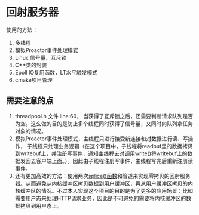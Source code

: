 # 回射服务器
使用的方法：
1. 多线程
2. 模拟Proactor事件处理模式
3. Linux 信号量、互斥锁
4. C++类的封装
5. Epoll IO复用函数，LT水平触发模式
6. cmake项目管理

## 需要注意的点
1. threadpool.h 文件 line:60， 当获得了互斥锁之后，还需要判断请求队列是否为空。这么做的目的是防止多个线程同时获得了信号量，又同时向队列拿任务对象的情况。
2. 模拟Proactor事件处理模式，主线程只进行接受新连接和对数据进行读、写操作， 子线程只处理业务逻辑（在这个项目中，子线程将readbuf里的数据拷贝到writebuf上，并注册写事件，通知主线程去对调用write()将writebuf上的数据发回去客户端上面。）。因此由子线程注册写事件，主线程写完后重新注册读事件。
3. 还有更加高效的方法：使用两次[splice()函数](https://github.com/aoaforever/linux-C-Backend-Develop/blob/main/%E7%BD%91%E7%BB%9C%E7%BC%96%E7%A8%8B/%E9%AB%98%E7%BA%A7IO%E5%87%BD%E6%95%B0.md#:~:text=%E8%80%8C%E8%AE%BE%E8%AE%A1%E7%9A%84%E3%80%82-,splice%E5%87%BD%E6%95%B0%E4%B8%8E%E9%9B%B6%E6%8B%B7%E8%B4%9D,-splice%20%E5%87%BD%E6%95%B0%E7%94%A8%E4%BA%8E)和管道来实现零拷贝的回射服务器。从而避免从内核缓冲区拷贝数据到用户缓冲区，再从用户缓冲区拷贝的内核缓冲区的情况。不过本人实现这个项目的目的是为了更多的应用场景：比如需要用户态来处理HTTP请求业务，因此是不可避免的需要将内核缓冲区的数据拷贝到用户态上。

